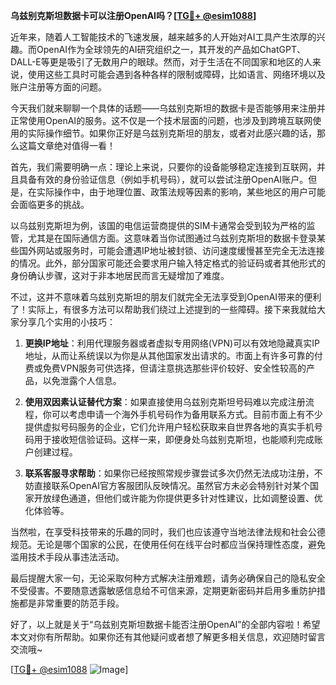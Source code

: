 **乌兹别克斯坦数据卡可以注册OpenAI吗？[[TG💪+ @esim1088](https://t.me/s/esim1088)]**

近年来，随着人工智能技术的飞速发展，越来越多的人开始对AI工具产生浓厚的兴趣。而OpenAI作为全球领先的AI研究组织之一，其开发的产品如ChatGPT、DALL-E等更是吸引了无数用户的眼球。然而，对于生活在不同国家和地区的人来说，使用这些工具时可能会遇到各种各样的限制或障碍，比如语言、网络环境以及账户注册等方面的问题。

今天我们就来聊聊一个具体的话题——乌兹别克斯坦的数据卡是否能够用来注册并正常使用OpenAI的服务。这不仅是一个技术层面的问题，也涉及到跨境互联网使用的实际操作细节。如果你正好是乌兹别克斯坦的朋友，或者对此感兴趣的话，那么这篇文章绝对值得一看！

首先，我们需要明确一点：理论上来说，只要你的设备能够稳定连接到互联网，并且具备有效的身份验证信息（例如手机号码），就可以尝试注册OpenAI账户。但是，在实际操作中，由于地理位置、政策法规等因素的影响，某些地区的用户可能会面临更多的挑战。

以乌兹别克斯坦为例，该国的电信运营商提供的SIM卡通常会受到较为严格的监管，尤其是在国际通信方面。这意味着当你试图通过乌兹别克斯坦的数据卡登录某些国外网站或服务时，可能会遭遇IP地址被封锁、访问速度缓慢甚至完全无法连接的情况。此外，部分国家可能还会要求用户输入特定格式的验证码或者其他形式的身份确认步骤，这对于非本地居民而言无疑增加了难度。

不过，这并不意味着乌兹别克斯坦的朋友们就完全无法享受到OpenAI带来的便利了！实际上，有很多方法可以帮助我们绕过上述提到的一些障碍。接下来我就给大家分享几个实用的小技巧：

1. **更换IP地址**：利用代理服务器或者虚拟专用网络(VPN)可以有效地隐藏真实IP地址，从而让系统误以为你是从其他国家发出请求的。市面上有许多可靠的付费或免费VPN服务可供选择，但请注意挑选那些评价较好、安全性较高的产品，以免泄露个人信息。

2. **使用双因素认证替代方案**：如果直接使用乌兹别克斯坦号码难以完成注册流程，你可以考虑申请一个海外手机号码作为备用联系方式。目前市面上有不少提供虚拟号码服务的企业，它们允许用户轻松获取来自世界各地的真实手机号码用于接收短信验证码。这样一来，即便身处乌兹别克斯坦，也能顺利完成账户创建过程。

3. **联系客服寻求帮助**：如果你已经按照常规步骤尝试多次仍然无法成功注册，不妨直接联系OpenAI官方客服团队反映情况。虽然官方未必会特别针对某个国家开放绿色通道，但他们或许能为你提供更多针对性建议，比如调整设置、优化体验等。

当然啦，在享受科技带来的乐趣的同时，我们也应该遵守当地法律法规和社会公德规范。无论是哪个国家的公民，在使用任何在线平台时都应当保持理性态度，避免滥用技术手段从事违法活动。

最后提醒大家一句，无论采取何种方式解决注册难题，请务必确保自己的隐私安全不受侵害。不要随意透露敏感信息给不可信来源，定期更新密码并启用多重防护措施都是非常重要的防范手段。

好了，以上就是关于“乌兹别克斯坦数据卡能否注册OpenAI”的全部内容啦！希望本文对你有所帮助。如果你还有其他疑问或者想了解更多相关信息，欢迎随时留言交流哦~

[[TG💪+ @esim1088](https://t.me/s/esim1088) ![Image](https://i.postimg.cc/4NQfJmqS/Snipaste-2025-05-13-00-14-12.png)]